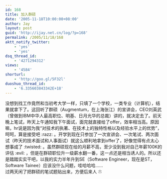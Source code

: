 ```yaml
---
id: 168
title: 加入群硕
date: '2005-11-18T10:00:00+08:00'
author: Jay
layout: post
guid: 'http://ijay.net.cn/log/?p=168'
permalink: /2005/11/18/168
aktt_notify_twitter:
    - 'yes'
    - 'yes'
dsq_thread_id:
    - '4271294312'
views:
    - '4584'
shorturl:
    - 'http://goo.gl/5F32l'
duoshuo_thread_id:
    - '6.335603843342E+18'
---
```


<div>没想到找工作竟然和当初考大学一样，只填了一个学校，一类专业（计算机），结果就拿下了。这回听了群硕（Augmentum，在上海张江）的宣讲会，CEO刘英武（曾做到IBM中华人最高职位、明基、日月光华的总裁）讲的，就决定去了。前天晚上笔试，昨天上午通知我下午面试，面完就直接给了offer，效率相当高。原因嘛，hr说是因为我“对技术的执著、在技术上的独特性格以及经验水平上的优势”，呵呵，算是接受吧 :razz: 。开学到现在只参加了一次宣讲会、一次笔试、两次面试（昨天的技术面试和人事面试）就这么顺利地拿到offer了，好像觉得有点太心想事成了 :twisted: 。虽然群硕现在给的月薪不高，至少没到我对自己年薪100K的评估 :evil: ，但是在群硕职位升一级薪水翻一番，这一点还是相当诱人的。所以还是踏踏实实干吧，以我的实力半年升到SE（Software Engineer，现在是ST，Software Tainee）应该没什么问题，哇哈哈哈……</div>
<div>过两天闲了把群硕的笔试题贴出来，方便后来人 :!:</div>